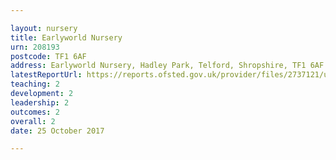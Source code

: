 ```yaml
---

layout: nursery
title: Earlyworld Nursery
urn: 208193
postcode: TF1 6AF
address: Earlyworld Nursery, Hadley Park, Telford, Shropshire, TF1 6AF
latestReportUrl: https://reports.ofsted.gov.uk/provider/files/2737121/urn/208193.pdf
teaching: 2
development: 2
leadership: 2
outcomes: 2
overall: 2
date: 25 October 2017

---
```

